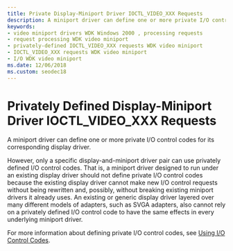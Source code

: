 ```yaml
---
title: Private Display-Miniport Driver IOCTL_VIDEO_XXX Requests
description: A miniport driver can define one or more private I/O control codes for its corresponding display driver.
keywords:
- video miniport drivers WDK Windows 2000 , processing requests
- request processing WDK video miniport
- privately-defined IOCTL_VIDEO_XXX requests WDK video miniport
- IOCTL_VIDEO_XXX requests WDK video miniport
- I/O WDK video miniport
ms.date: 12/06/2018
ms.custom: seodec18
---
```


# Privately Defined Display-Miniport Driver IOCTL\_VIDEO\_XXX Requests

A miniport driver can define one or more private I/O control codes for its corresponding display driver.

However, only a specific display-and-miniport driver pair can use privately defined I/O control codes. That is, a miniport driver designed to run under an existing display driver should not define private I/O control codes because the existing display driver cannot make new I/O control requests without being rewritten and, possibly, without breaking existing miniport drivers it already uses. An existing or generic display driver layered over many different models of adapters, such as SVGA adapters, also cannot rely on a privately defined I/O control code to have the same effects in every underlying miniport driver.

For more information about defining private I/O control codes, see [Using I/O Control Codes](../kernel/introduction-to-i-o-control-codes.md).

 

